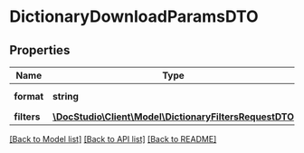 # DictionaryDownloadParamsDTO

## Properties
Name | Type | Description | Notes
------------ | ------------- | ------------- | -------------
**format** | **string** | Export file format | 
**filters** | [**\DocStudio\Client\Model\DictionaryFiltersRequestDTO**](DictionaryFiltersRequestDTO.md) |  | 

[[Back to Model list]](../../README.md#documentation-for-models) [[Back to API list]](../../README.md#documentation-for-api-endpoints) [[Back to README]](../../README.md)

